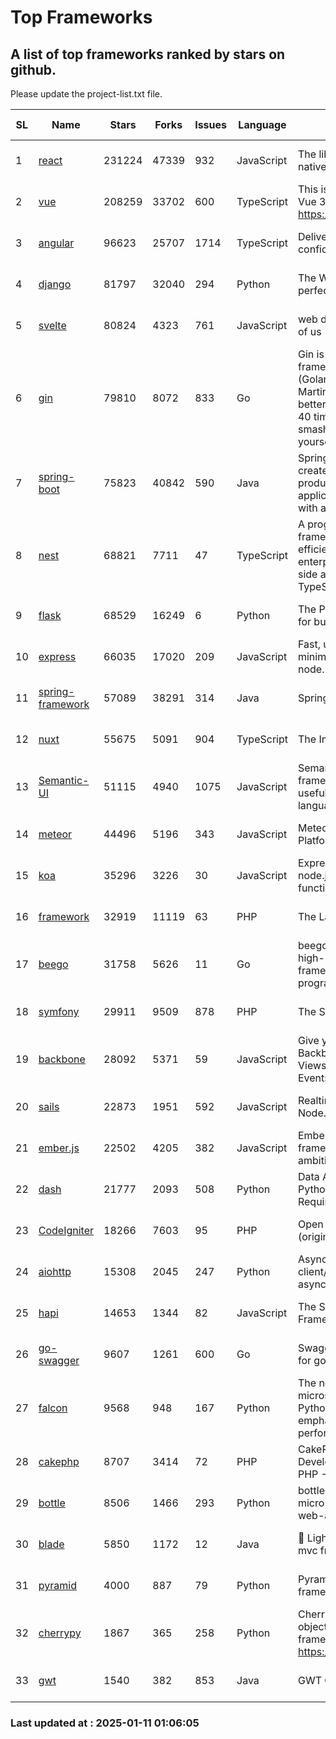 # Top Frameworks
## A list of top frameworks ranked by stars on github.  
Please update the project-list.txt file.

| SL| Name  | Stars| Forks| Issues | Language | Description | Last Commit |
| --| ------| -----| ---- | ------ | -------- | ----------- | ----------- |
| 1 | [react](https://github.com/facebook/react) | 231224 | 47339 | 932 | JavaScript | The library for web and native user interfaces. | 2025-01-10 16:51:37 |
| 2 | [vue](https://github.com/vuejs/vue) | 208259 | 33702 | 600 | TypeScript | This is the repo for Vue 2. For Vue 3, go to https://github.com/vuejs/core | 2024-10-10 07:24:14 |
| 3 | [angular](https://github.com/angular/angular) | 96623 | 25707 | 1714 | TypeScript | Deliver web apps with confidence 🚀 | 2025-01-10 19:03:38 |
| 4 | [django](https://github.com/django/django) | 81797 | 32040 | 294 | Python | The Web framework for perfectionists with deadlines. | 2025-01-10 13:38:09 |
| 5 | [svelte](https://github.com/sveltejs/svelte) | 80824 | 4323 | 761 | JavaScript | web development for the rest of us | 2025-01-10 17:05:23 |
| 6 | [gin](https://github.com/gin-gonic/gin) | 79810 | 8072 | 833 | Go | Gin is a HTTP web framework written in Go (Golang). It features a Martini-like API with much better performance -- up to 40 times faster. If you need smashing performance, get yourself some Gin. | 2024-12-30 03:40:37 |
| 7 | [spring-boot](https://github.com/spring-projects/spring-boot) | 75823 | 40842 | 590 | Java | Spring Boot helps you to create Spring-powered, production-grade applications and services with absolute minimum fuss. | 2025-01-09 15:24:28 |
| 8 | [nest](https://github.com/nestjs/nest) | 68821 | 7711 | 47 | TypeScript | A progressive Node.js framework for building efficient, scalable, and enterprise-grade server-side applications with TypeScript/JavaScript 🚀 | 2025-01-10 08:47:06 |
| 9 | [flask](https://github.com/pallets/flask) | 68529 | 16249 | 6 | Python | The Python micro framework for building web applications. | 2025-01-05 17:10:00 |
| 10 | [express](https://github.com/expressjs/express) | 66035 | 17020 | 209 | JavaScript | Fast, unopinionated, minimalist web framework for node. | 2025-01-10 17:53:44 |
| 11 | [spring-framework](https://github.com/spring-projects/spring-framework) | 57089 | 38291 | 314 | Java | Spring Framework | 2025-01-10 18:50:47 |
| 12 | [nuxt](https://github.com/nuxt/nuxt) | 55675 | 5091 | 904 | TypeScript | The Intuitive Vue Framework. | 2025-01-10 17:47:12 |
| 13 | [Semantic-UI](https://github.com/Semantic-Org/Semantic-UI) | 51115 | 4940 | 1075 | JavaScript | Semantic is a UI component framework based around useful principles from natural language. | 2024-11-27 21:01:47 |
| 14 | [meteor](https://github.com/meteor/meteor) | 44496 | 5196 | 343 | JavaScript | Meteor, the JavaScript App Platform | 2024-12-13 20:16:27 |
| 15 | [koa](https://github.com/koajs/koa) | 35296 | 3226 | 30 | JavaScript | Expressive middleware for node.js using ES2017 async functions | 2024-11-04 05:08:13 |
| 16 | [framework](https://github.com/laravel/framework) | 32919 | 11119 | 63 | PHP | The Laravel Framework. | 2025-01-10 21:34:30 |
| 17 | [beego](https://github.com/beego/beego) | 31758 | 5626 | 11 | Go | beego is an open-source, high-performance web framework for the Go programming language. | 2025-01-01 02:25:23 |
| 18 | [symfony](https://github.com/symfony/symfony) | 29911 | 9509 | 878 | PHP | The Symfony PHP framework | 2025-01-11 00:08:14 |
| 19 | [backbone](https://github.com/jashkenas/backbone) | 28092 | 5371 | 59 | JavaScript | Give your JS App some Backbone with Models, Views, Collections, and Events | 2024-09-02 12:55:04 |
| 20 | [sails](https://github.com/balderdashy/sails) | 22873 | 1951 | 592 | JavaScript | Realtime MVC Framework for Node.js | 2024-12-06 23:47:23 |
| 21 | [ember.js](https://github.com/emberjs/ember.js) | 22502 | 4205 | 382 | JavaScript | Ember.js - A JavaScript framework for creating ambitious web applications | 2025-01-07 14:53:49 |
| 22 | [dash](https://github.com/plotly/dash) | 21777 | 2093 | 508 | Python | Data Apps & Dashboards for Python. No JavaScript Required. | 2024-12-11 17:57:01 |
| 23 | [CodeIgniter](https://github.com/bcit-ci/CodeIgniter) | 18266 | 7603 | 95 | PHP | Open Source PHP Framework (originally from EllisLab) | 2024-03-20 03:51:42 |
| 24 | [aiohttp](https://github.com/aio-libs/aiohttp) | 15308 | 2045 | 247 | Python | Asynchronous HTTP client/server framework for asyncio and Python | 2025-01-10 10:46:29 |
| 25 | [hapi](https://github.com/hapijs/hapi) | 14653 | 1344 | 82 | JavaScript | The Simple, Secure Framework Developers Trust | 2024-10-24 22:10:55 |
| 26 | [go-swagger](https://github.com/go-swagger/go-swagger) | 9607 | 1261 | 600 | Go | Swagger 2.0 implementation for go | 2024-11-07 04:05:23 |
| 27 | [falcon](https://github.com/falconry/falcon) | 9568 | 948 | 167 | Python | The no-magic web API and microservices framework for Python developers, with an emphasis on reliability and performance at scale. | 2025-01-02 17:06:23 |
| 28 | [cakephp](https://github.com/cakephp/cakephp) | 8707 | 3414 | 72 | PHP | CakePHP: The Rapid Development Framework for PHP - Official Repository | 2025-01-10 14:45:49 |
| 29 | [bottle](https://github.com/bottlepy/bottle) | 8506 | 1466 | 293 | Python | bottle.py is a fast and simple micro-framework for python web-applications. | 2024-12-06 16:42:00 |
| 30 | [blade](https://github.com/lets-blade/blade) | 5850 | 1172 | 12 | Java | :rocket: Lightning fast and elegant mvc framework for Java8 | 2024-12-03 02:45:13 |
| 31 | [pyramid](https://github.com/Pylons/pyramid) | 4000 | 887 | 79 | Python | Pyramid - A Python web framework | 2024-12-20 23:21:35 |
| 32 | [cherrypy](https://github.com/cherrypy/cherrypy) | 1867 | 365 | 258 | Python | CherryPy is a pythonic, object-oriented HTTP framework.      https://cherrypy.dev | 2024-12-23 21:20:04 |
| 33 | [gwt](https://github.com/gwtproject/gwt) | 1540 | 382 | 853 | Java | GWT Open Source Project | 2025-01-08 20:28:42 |

### Last updated at : 2025-01-11 01:06:05
